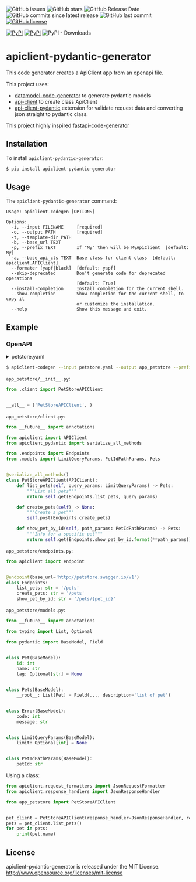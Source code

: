 ![GitHub issues](https://img.shields.io/github/issues/mom1/apiclient-pydantic-generator.svg)
![GitHub stars](https://img.shields.io/github/stars/mom1/apiclient-pydantic-generator.svg)
![GitHub Release Date](https://img.shields.io/github/release-date/mom1/apiclient-pydantic-generator.svg)
![GitHub commits since latest release](https://img.shields.io/github/commits-since/mom1/apiclient-pydantic-generator/latest.svg)
![GitHub last commit](https://img.shields.io/github/last-commit/mom1/apiclient-pydantic-generator.svg)
[![GitHub license](https://img.shields.io/github/license/mom1/apiclient-pydantic-generator)](https://github.com/mom1/apiclient-pydantic-generator/blob/master/LICENSE)

[![PyPI](https://img.shields.io/pypi/v/apiclient-pydantic-generator.svg)](https://pypi.python.org/pypi/apiclient-pydantic-generator)
[![PyPI](https://img.shields.io/pypi/pyversions/apiclient-pydantic-generator.svg)]()
![PyPI - Downloads](https://img.shields.io/pypi/dm/apiclient-pydantic-generator.svg?label=pip%20installs&logo=python)


# apiclient-pydantic-generator

This code generator creates a ApiClient app from an openapi file.

This project uses:
  - [datamodel-code-generator](https://github.com/koxudaxi/datamodel-code-generator) to generate pydantic models
  - [api-client](https://github.com/MikeWooster/api-client) to create class ApiClient
  - [api-client-pydantic](https://github.com/mom1/api-client-pydantic) extension for validate request data and converting json straight to pydantic class.


This project highly inspired [fastapi-code-generator](https://github.com/koxudaxi/fastapi-code-generator)

## Installation

To install `apiclient-pydantic-generator`:
```sh
$ pip install apiclient-pydantic-generator
```

## Usage

The `apiclient-pydantic-generator` command:
```
Usage: apiclient-codegen [OPTIONS]

Options:
  -i, --input FILENAME     [required]
  -o, --output PATH        [required]
  -t, --template-dir PATH
  -b, --base_url TEXT
  -p, --prefix TEXT        If "My" then will be MyApiClient  [default: My]
  -a, --base_api_cls TEXT  Base class for client class  [default: apiclient.APIClient]
  --formater [yapf|black]  [default: yapf]
  --skip-deprecated        Don't generate code for deprecated operations
                           [default: True]
  --install-completion     Install completion for the current shell.
  --show-completion        Show completion for the current shell, to copy it
                           or customize the installation.
  --help                   Show this message and exit.
```


## Example

### OpenAPI

<details>
  <summary>petstore.yaml</summary>
  <pre>
    <code>
      openapi: '3.0.0'
      info:
        version: 1.0.0
        title: Swagger Petstore
        license:
          name: MIT
      servers:
        - url: http://petstore.swagger.io/v1
      paths:
        /pets:
          get:
            summary: List all pets
            operationId: listPets
            tags:
              - pets
            parameters:
              - name: limit
                in: query
                description: How many items to return at one time (max 100)
                required: false
                schema:
                  type: integer
                  format: int32
            responses:
              '200':
                description: A paged array of pets
                headers:
                  x-next:
                    description: A link to the next page of responses
                    schema:
                      type: string
                content:
                  application/json:
                    schema:
                      $ref: '#/components/schemas/Pets'
              default:
                description: unexpected error
                content:
                  application/json:
                    schema:
                      $ref: '#/components/schemas/Error'
                      x-amazon-apigateway-integration:
                        uri:
                          Fn::Sub: arn:aws:apigateway:${AWS::Region}:lambda:path/2015-03-31/functions/${PythonVersionFunction.Arn}/invocations
                        passthroughBehavior: when_no_templates
                        httpMethod: POST
                        type: aws_proxy
          post:
            summary: Create a pet
            operationId: createPets
            tags:
              - pets
            responses:
              '201':
                description: Null response
              default:
                description: unexpected error
                content:
                  application/json:
                    schema:
                      $ref: '#/components/schemas/Error'
                      x-amazon-apigateway-integration:
                        uri:
                          Fn::Sub: arn:aws:apigateway:${AWS::Region}:lambda:path/2015-03-31/functions/${PythonVersionFunction.Arn}/invocations
                        passthroughBehavior: when_no_templates
                        httpMethod: POST
                        type: aws_proxy
        /pets/{petId}:
          get:
            summary: Info for a specific pet
            operationId: showPetById
            tags:
              - pets
            parameters:
              - name: petId
                in: path
                required: true
                description: The id of the pet to retrieve
                schema:
                  type: string
            responses:
              '200':
                description: Expected response to a valid request
                content:
                  application/json:
                    schema:
                      $ref: '#/components/schemas/Pets'
              default:
                description: unexpected error
                content:
                  application/json:
                    schema:
                      $ref: '#/components/schemas/Error'
          x-amazon-apigateway-integration:
            uri:
              Fn::Sub: arn:aws:apigateway:${AWS::Region}:lambda:path/2015-03-31/functions/${PythonVersionFunction.Arn}/invocations
            passthroughBehavior: when_no_templates
            httpMethod: POST
            type: aws_proxy
      components:
        schemas:
          Pet:
            required:
              - id
              - name
            properties:
              id:
                type: integer
                format: int64
              name:
                type: string
              tag:
                type: string
          Pets:
            type: array
            description: list of pet
            items:
              $ref: '#/components/schemas/Pet'
          Error:
            required:
              - code
              - message
            properties:
              code:
                type: integer
                format: int32
              message:
                type: string
    </code>
  </pre>
</details>

```sh
$ apiclient-codegen --input petstore.yaml --output app_petstore --prefix PetStore
```

`app_petstore/__init__.py`:
```python
from .client import PetStoreAPIClient


__all__ = ('PetStoreAPIClient', )
```

`app_petstore/client.py`:
```python
from __future__ import annotations

from apiclient import APIClient
from apiclient_pydantic import serialize_all_methods

from .endpoints import Endpoints
from .models import LimitQueryParams, PetIdPathParams, Pets


@serialize_all_methods()
class PetStoreAPIClient(APIClient):
    def list_pets(self, query_params: LimitQueryParams) -> Pets:
        """List all pets"""
        return self.get(Endpoints.list_pets, query_params)

    def create_pets(self) -> None:
        """Create a pet"""
        self.post(Endpoints.create_pets)

    def show_pet_by_id(self, path_params: PetIdPathParams) -> Pets:
        """Info for a specific pet"""
        return self.get(Endpoints.show_pet_by_id.format(**path_params))
```

`app_petstore/endpoints.py`:
```python
from apiclient import endpoint


@endpoint(base_url='http://petstore.swagger.io/v1')
class Endpoints:
    list_pets: str = '/pets'
    create_pets: str = '/pets'
    show_pet_by_id: str = '/pets/{pet_id}'
```

`app_petstore/models.py`:
```python
from __future__ import annotations

from typing import List, Optional

from pydantic import BaseModel, Field


class Pet(BaseModel):
    id: int
    name: str
    tag: Optional[str] = None


class Pets(BaseModel):
    __root__: List[Pet] = Field(..., description='list of pet')


class Error(BaseModel):
    code: int
    message: str


class LimitQueryParams(BaseModel):
    limit: Optional[int] = None


class PetIdPathParams(BaseModel):
    petId: str
```

Using a class:
```python
from apiclient.request_formatters import JsonRequestFormatter
from apiclient.response_handlers import JsonResponseHandler

from app_petstore import PetStoreAPIClient


pet_client = PetStoreAPIClient(response_handler=JsonResponseHandler, request_formatter=JsonRequestFormatter)
pets = pet_client.list_pets()
for pet in pets:
    print(pet.name)
```

## License

apiclient-pydantic-generator is released under the MIT License. http://www.opensource.org/licenses/mit-license

